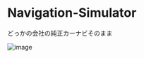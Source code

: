 # Navigation-Simulator
どっかの会社の純正カーナビそのまま

![image](https://github.com/goripon1905/Navigation-Simulator/assets/32355270/1cd54984-ebe9-41de-bc61-125e3c081263)
